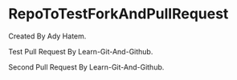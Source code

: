 # RepoToTestForkAndPullRequest

Created By Ady Hatem.

Test Pull Request By Learn-Git-And-Github.

Second Pull Request By Learn-Git-And-Github.
